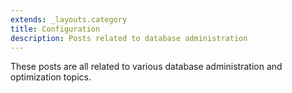 ```yaml
---
extends: _layouts.category
title: Configuration
description: Posts related to database administration
---
```


These posts are all related to various database administration and optimization topics.
